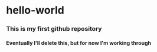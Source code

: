 # hello-world
### This is my first github repository

#### Eventually I'll delete this, but for now I'm working through

